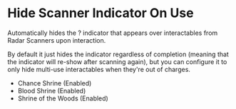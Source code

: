 ﻿# Hide Scanner Indicator On Use
Automatically hides the ? indicator that appears over interactables from Radar Scanners upon interaction.

By default it just hides the indicator regardless of completion (meaning that the indicator will re-show after scanning again), but you can configure it to only hide multi-use interactables when they're out of charges.

* Chance Shrine (Enabled) 
* Blood Shrine (Enabled) 
* Shrine of the Woods (Enabled) 